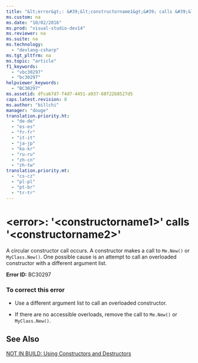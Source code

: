 ```yaml
---
title: "&lt;error&gt;: &#39;&lt;constructorname1&gt;&#39; calls &#39;&lt;constructorname2&gt;&#39;"
ms.custom: na
ms.date: "10/02/2016"
ms.prod: "visual-studio-dev14"
ms.reviewer: na
ms.suite: na
ms.technology: 
  - "devlang-csharp"
ms.tgt_pltfrm: na
ms.topic: "article"
f1_keywords: 
  - "vbc30297"
  - "bc30297"
helpviewer_keywords: 
  - "BC30297"
ms.assetid: dfca67d7-f4d7-4451-a937-68f22b8527d5
caps.latest.revision: 8
ms.author: "billchi"
manager: "douge"
translation.priority.ht: 
  - "de-de"
  - "es-es"
  - "fr-fr"
  - "it-it"
  - "ja-jp"
  - "ko-kr"
  - "ru-ru"
  - "zh-cn"
  - "zh-tw"
translation.priority.mt: 
  - "cs-cz"
  - "pl-pl"
  - "pt-br"
  - "tr-tr"
---
```

# &lt;error&gt;: &#39;&lt;constructorname1&gt;&#39; calls &#39;&lt;constructorname2&gt;&#39;
A circular constructor call occurs. A constructor makes a call to `Me.New()` or `MyClass.New()`. One possible cause is an attempt to call an overloaded constructor with a different argument list.  
  
 **Error ID:** BC30297  
  
### To correct this error  
  
-   Use a different argument list to call an overloaded constructor.  
  
-   If there are no accessible overloads, remove the call to `Me.New()` or `MyClass.New()`.  
  
## See Also  
 [NOT IN BUILD: Using Constructors and Destructors](http://msdn.microsoft.com/548eebe1-86c4-4377-b2f5-447cb8be3d90)